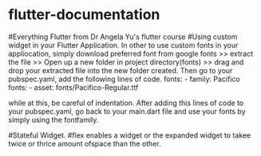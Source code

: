 # flutter-documentation
#Everything Flutter from Dr Angela Yu's flutter course
#Using custom widget in your Flutter Application.
  In other to use custom fonts in your appliocation, simply download preferred font from 
  google fonts >> extract the file >> Open up a new folder in project directory(fonts) >> drag and drop your extracted file into the new folder created.
  Then go to your pubspec.yaml, add the following lines of code.
  fonts:
      - family: Pacifico
        fonts:
          - asset: fonts/Pacifico-Regular.ttf
          
 while at this, be careful of indentation. After adding this lines of code to your pubspec.yaml, go back to your main.dart file and use your fonts by simply using the fontfamily.


#Stateful Widget.
#flex enables a widget or the expanded widget to takee twice or thrice amount ofspace than the other.
